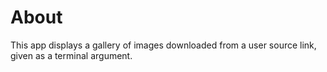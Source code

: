 # About

This app displays a gallery of images downloaded from a user source link, given as a terminal argument.
